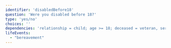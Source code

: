 ```yaml
---
identifier: 'disabledBefore18'
question: 'Were you disabled before 18?'
type: 'yes/no'
choices: ''
dependencies: 'relationship = child; age >= 18; deceased = veteran, service member'
lifeEvents: 
  - "bereavement"
---
```

